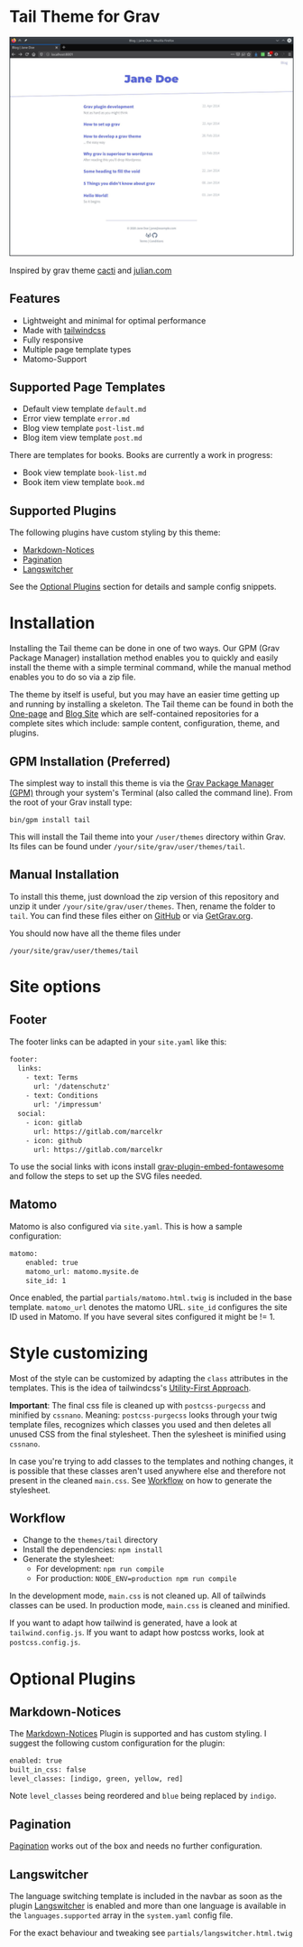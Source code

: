 # Tail Theme for Grav

![](assets/tail-screenshot.jpg)

Inspired by grav theme [cacti](https://github.com/getgrav/grav-theme-cacti) and [julian.com](https://www.julian.com)

## Features

* Lightweight and minimal for optimal performance
* Made with [tailwindcss](https://tailwindcss.com/)
* Fully responsive
* Multiple page template types
* Matomo-Support

## Supported Page Templates

* Default view template `default.md`
* Error view template `error.md`
* Blog view template `post-list.md`
* Blog item view template `post.md`

There are templates for books. Books are currently a work in progress:
* Book view template `book-list.md`
* Book item view template `book.md`

## Supported Plugins

The following plugins have custom styling by this theme:

* [Markdown-Notices](https://github.com/getgrav/grav-plugin-markdown-notices)
* [Pagination](https://github.com/getgrav/grav-plugin-pagination)
* [Langswitcher](https://github.com/getgrav/grav-plugin-langswitcher)

See the [Optional Plugins](#optional-plugins) section for details and sample config snippets.

# Installation

Installing the Tail theme can be done in one of two ways. Our GPM (Grav Package Manager) installation method enables you to quickly and easily install the theme with a simple terminal command, while the manual method enables you to do so via a zip file. 

The theme by itself is useful, but you may have an easier time getting up and running by installing a skeleton. The Tail theme can be found in both the [One-page](https://github.com/getgrav/grav-skeleton-onepage-site) and [Blog Site](https://github.com/getgrav/grav-skeleton-blog-site) which are self-contained repositories for a complete sites which include: sample content, configuration, theme, and plugins.

## GPM Installation (Preferred)

The simplest way to install this theme is via the [Grav Package Manager (GPM)](http://learn.getgrav.org/advanced/grav-gpm) through your system's Terminal (also called the command line).  From the root of your Grav install type:

    bin/gpm install tail

This will install the Tail theme into your `/user/themes` directory within Grav. Its files can be found under `/your/site/grav/user/themes/tail`.

## Manual Installation

To install this theme, just download the zip version of this repository and unzip it under `/your/site/grav/user/themes`. Then, rename the folder to `tail`. You can find these files either on [GitHub](https://github.com/getgrav/grav-theme-tail) or via [GetGrav.org](http://getgrav.org/downloads/themes).

You should now have all the theme files under

    /your/site/grav/user/themes/tail

# Site options

## Footer
The footer links can be adapted in your `site.yaml` like this:

    footer:
      links:
        - text: Terms
          url: '/datenschutz'
        - text: Conditions
          url: '/impressum'
      social:
        - icon: gitlab
          url: https://gitlab.com/marcelkr
        - icon: github
          url: https://gitlab.com/marcelkr

To use the social links with icons install [
grav-plugin-embed-fontawesome](https://github.com/N-Parsons/grav-plugin-embed-fontawesome) and follow the steps to set up the SVG files needed.

## Matomo
Matomo is also configured via `site.yaml`. This is how a sample configuration:

    matomo:
        enabled: true
        matomo_url: matomo.mysite.de
        site_id: 1

Once enabled, the partial `partials/matomo.html.twig` is included in the base template.
`matomo_url` denotes the matomo URL. `site_id` configures the site ID used in Matomo.
If you have several sites configured it might be != 1.

# Style customizing
Most of the style can be customized by adapting the `class` attributes in the templates. This is the idea of tailwindcss's [Utility-First Approach](https://tailwindcss.com/docs/utility-first).

**Important**: The final css file is cleaned up with `postcss-purgecss` and minified by `cssnano`. Meaning: `postcss-purgecss` looks through your twig template files, recognizes which classes you used and then deletes all unused CSS from the final stylesheet. Then the sylesheet is minified using `cssnano`.

In case you're trying to add classes to the templates and nothing changes, it is possible that these classes aren't used anywhere else and therefore not present in the cleaned `main.css`. See [Workflow](#workflow) on how to generate the stylesheet.

## Workflow [](#workflow)
- Change to the `themes/tail` directory
- Install the dependencies: `npm install`
- Generate the stylesheet:
  - For development: `npm run compile`
  - For production: `NODE_ENV=production npm run compile`

In the development mode, `main.css` is not cleaned up. All of tailwinds classes can be used. In production mode, `main.css` is cleaned and minified.

If you want to adapt how tailwind is generated, have a look at `tailwind.config.js`. If you want to adapt how postcss works, look at `postcss.config.js`. 

# Optional Plugins

## Markdown-Notices

The [Markdown-Notices](https://github.com/getgrav/grav-plugin-markdown-notices) Plugin is supported 
and has custom styling. I suggest the following custom configuration for the plugin:

```
enabled: true
built_in_css: false
level_classes: [indigo, green, yellow, red]
```

Note `level_classes` being reordered and `blue` being replaced by `indigo`.

## Pagination

[Pagination](https://github.com/getgrav/grav-plugin-pagination) works out of the box and needs no further configuration.

## Langswitcher

The language switching template is included in the navbar as soon as the plugin
[Langswitcher](https://github.com/getgrav/grav-plugin-langswitcher)
is enabled and more than one language is available in the `languages.supported` 
array in the `system.yaml` config file.

For the exact behaviour and tweaking see `partials/langswitcher.html.twig`
